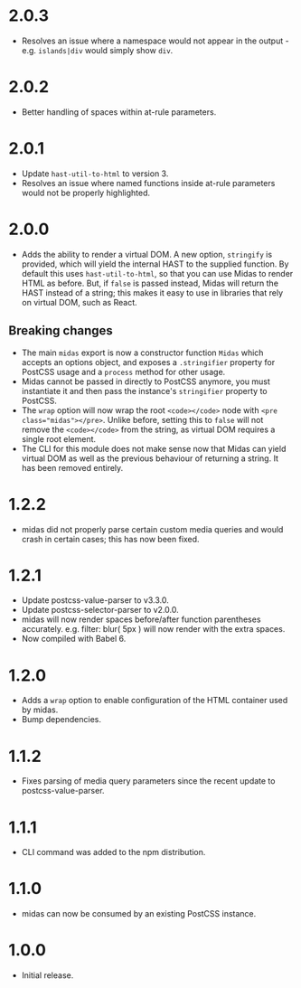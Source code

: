 # 2.0.3

* Resolves an issue where a namespace would not appear in the output - e.g.
  `islands|div` would simply show `div`.

# 2.0.2

* Better handling of spaces within at-rule parameters.

# 2.0.1

* Update `hast-util-to-html` to version 3.
* Resolves an issue where named functions inside at-rule parameters would not
  be properly highlighted.

# 2.0.0

* Adds the ability to render a virtual DOM. A new option, `stringify` is
  provided, which will yield the internal HAST to the supplied function. By
  default this uses `hast-util-to-html`, so that you can use Midas to render
  HTML as before. But, if `false` is passed instead, Midas will return the HAST
  instead of a string; this makes it easy to use in libraries that rely on
  virtual DOM, such as React.

## Breaking changes

* The main `midas` export is now a constructor function `Midas` which accepts
  an options object, and exposes a `.stringifier` property for PostCSS usage
  and a `process` method for other usage.
* Midas cannot be passed in directly to PostCSS anymore, you must instantiate
  it and then pass the instance's `stringifier` property to PostCSS.
* The `wrap` option will now wrap the root `<code></code>` node with
  `<pre class="midas"></pre>`. Unlike before, setting this to `false` will not
  remove the `<code></code>` from the string, as virtual DOM requires a single
  root element.
* The CLI for this module does not make sense now that Midas can yield virtual
  DOM as well as the previous behaviour of returning a string. It has been
  removed entirely.

# 1.2.2

* midas did not properly parse certain custom media queries and would crash
  in certain cases; this has now been fixed.

# 1.2.1

* Update postcss-value-parser to v3.3.0.
* Update postcss-selector-parser to v2.0.0.
* midas will now render spaces before/after function parentheses accurately.
  e.g. filter: blur( 5px ) will now render with the extra spaces.
* Now compiled with Babel 6.

# 1.2.0

* Adds a `wrap` option to enable configuration of the HTML container used
  by midas.
* Bump dependencies.

# 1.1.2

* Fixes parsing of media query parameters since the recent update to
  postcss-value-parser.

# 1.1.1

* CLI command was added to the npm distribution.

# 1.1.0

* midas can now be consumed by an existing PostCSS instance.

# 1.0.0

* Initial release.
